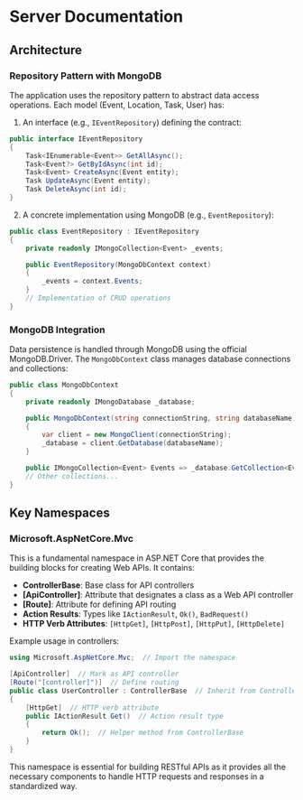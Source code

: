 # Server Documentation

## Architecture

### Repository Pattern with MongoDB
The application uses the repository pattern to abstract data access operations. Each model (Event, Location, Task, User) has:

1. An interface (e.g., `IEventRepository`) defining the contract:
```csharp
public interface IEventRepository
{
    Task<IEnumerable<Event>> GetAllAsync();
    Task<Event?> GetByIdAsync(int id);
    Task<Event> CreateAsync(Event entity);
    Task UpdateAsync(Event entity);
    Task DeleteAsync(int id);
}
```

2. A concrete implementation using MongoDB (e.g., `EventRepository`):
```csharp
public class EventRepository : IEventRepository
{
    private readonly IMongoCollection<Event> _events;

    public EventRepository(MongoDbContext context)
    {
        _events = context.Events;
    }
    // Implementation of CRUD operations
}
```

### MongoDB Integration
Data persistence is handled through MongoDB using the official MongoDB.Driver. The `MongoDbContext` class manages database connections and collections:

```csharp
public class MongoDbContext
{
    private readonly IMongoDatabase _database;

    public MongoDbContext(string connectionString, string databaseName)
    {
        var client = new MongoClient(connectionString);
        _database = client.GetDatabase(databaseName);
    }

    public IMongoCollection<Event> Events => _database.GetCollection<Event>("Events");
    // Other collections...
}
```

## Key Namespaces

### Microsoft.AspNetCore.Mvc
This is a fundamental namespace in ASP.NET Core that provides the building blocks for creating Web APIs. It contains:

- **ControllerBase**: Base class for API controllers
- **[ApiController]**: Attribute that designates a class as a Web API controller
- **[Route]**: Attribute for defining API routing
- **Action Results**: Types like `IActionResult`, `Ok()`, `BadRequest()`
- **HTTP Verb Attributes**: `[HttpGet]`, `[HttpPost]`, `[HttpPut]`, `[HttpDelete]`

Example usage in controllers:
```csharp
using Microsoft.AspNetCore.Mvc;  // Import the namespace

[ApiController]  // Mark as API controller
[Route("[controller]")]  // Define routing
public class UserController : ControllerBase  // Inherit from ControllerBase
{
    [HttpGet]  // HTTP verb attribute
    public IActionResult Get()  // Action result type
    {
        return Ok();  // Helper method from ControllerBase
    }
}
```

This namespace is essential for building RESTful APIs as it provides all the necessary components to handle HTTP requests and responses in a standardized way.
